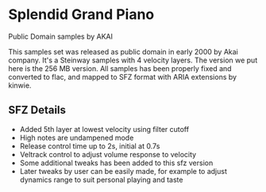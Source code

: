 # Splendid Grand Piano

Public Domain samples by AKAI

This samples set was released as public domain in early 2000 by Akai company.
It's a Steinway samples with 4 velocity layers.
The version we put here is the 256 MB version.
All samples has been properly fixed and converted to flac,
and mapped to SFZ format with ARIA extensions by kinwie.

## SFZ Details

- Added 5th layer at lowest velocity using filter cutoff
- High notes are undampened mode
- Release control time up to 2s, initial at 0.7s
- Veltrack control to adjust volume response to velocity
- Some additional tweaks has been added to this sfz version
- Later tweaks by user can be easily made,
for example to adjust dynamics range to suit personal playing and taste
